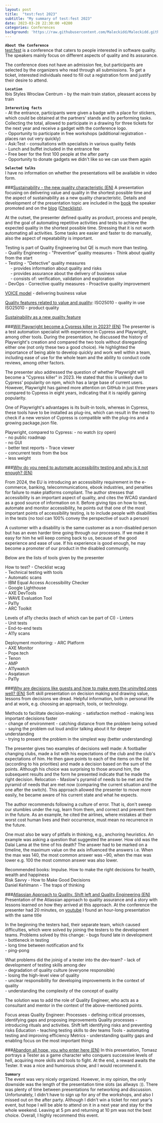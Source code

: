 ```yaml
---
layout: post
title:  "test:fest 2023"
subtitle: "My summary of test:fest 2023"
date: 2023-03-28 22:30:00 +0200
categories: Conferences
background: 'https://raw.githubusercontent.com/Maleckidd/Maleckidd.github.io/gh-pages/img/posts/03.JPG'
---
```

**`About the Conference`** <br>
[test:fest](https://testfest.pl/) is a conference that caters to people interested in software quality. The speakers mainly focus on different aspects of quality and its assurance.

The conference does not have an admission fee, but participants are selected by the organizers who read through all submissions. To get a ticket, interested individuals need to fill out a registration form and justify their desire to attend.

**`Location`** <br>
Ibis Styles Wroclaw Centrum - by the main train station, pleasant access by train

**`Interesting facts`** <br>
	-	 At the entrance, participants were given a badge with a place for stickers, which could be obtained at the partners' stands and by performing tasks. Collecting the total, allowed to participate in a drawing for three tickets for the next year and receive a gadget with the conference logo. <br>
	-	 Opportunity to participate in free workshops (additional registration - places ran out very quickly) <br>
	-	 Ask:Test - consultations with specialists in various quality fields <br>
	-	 Lunch and buffet included in the entrance fee <br>
	-	 Free beer for the first 100 people at the after party <br>
	-	 Opportunity to donate gadgets we didn't like so we can use them again <br>

**`Selected talks`** <br>
I have no information on whether the presentations will be available in video form.

###[Sustainability - the new quality characteristic (EN)](https://testfest.pl/rok-2023/rik-marselis/)
A presentation focusing on delivering value and quality in the shortest possible time and the aspect of sustainability as a new quality characteristic. Details and development of the presentation topic are included in the [book](https://www.tmap.net/book/quality-devops-teams) the speaker promoted and on the [blog](https://www.tmap.net/page/news-and-blogs) ([Checklists](https://www.tmap.net/page/download-checklists)). 

At the outset, the presenter defined quality as product, process and people, and the goal of automating repetitive activities and tests to achieve the expected quality in the shortest possible time. Stressing that it is not worth automating all activities. Some tasks are easier and faster to do manually, also the aspect of repeatability is important.

Testing is part of Quality Engineering but QE is much more than testing.  
	- 	 Quality Engineering - "Preventive" quality measures - Think about quality from the start <br>
	-	 Testing - "Detective" quality measures <br>
	&emsp; -	 provides information about quality and risks <br>
	&emsp; -	 provides assurance about the delivery of business value <br>
	&emsp; -	 consists of: verification, validation and exploration <br>
	-	 DevOps - Corrective quality measures - Proactive quality improvement <br>

[VOICE model](https://www.tmap.net/page/voice-model) - delivering business value

[Quality features related to value and quality](https://www.tmap.net/wiki/quality-characteristics): 
ISO25010 - quality in use
ISO25010 - product quality

[Sustainability as a new quality feature](https://www.tmap.net/wiki/quality-characteristic-sustainability)

###[Will Playwright become a Cypress killer in 2023? (EN)](https://testfest.pl/rok-2023/prelegenci-2023/arkadiusz-jelonek/)
The presenter is a test automation specialist with experience in Cypress and Playwright, among other tools. During the presentation, he discussed the history of Playwright's creation and compared the two tools without disregarding either one (not only these two a good choice). He highlighted the importance of being able to develop quickly and work well within a team, including ease of use for the whole team and the ability to conduct code reviews, among other factors.

The presenter also addressed the question of whether Playwright will become a "Cypress killer" in 2023. He stated that this is unlikely due to Cypress' popularity on npm, which has a large base of current users. However, Playwright has gained more attention on GitHub in just three years compared to Cypress in eight years, indicating that it is rapidly gaining popularity.

One of Playwright's advantages is its built-in tools, whereas in Cypress, these tools have to be installed as plug-ins, which can result in the need to check if a new version of Cypress is compatible with the plug-ins and a growing package.json file.

Playwright, compared to Cypress:
	-	 no watch (cy open) <br>
	-	 no public roadmap <br>
	-	 no GUI <br>
	-	 better test reports - Trace viewer <br>
	-	 concurrent tests from the box <br>
	-	 less weight <br>

###[Why do you need to automate accessibility testing and why is it not enough? (EN)](https://testfest.pl/rok-2023/prelegenci-2023/tomasz-bonior/)

From 2024, the EU is introducing an accessibility requirement in the e-commerce, banking, telecommunications, ebook industries, and penalties for failure to make platforms compliant. The author stresses that accessibility is an important aspect of quality, and cites the WCAG standard as a good source of information on it. Before giving tips on how to test, automate and monitor accessibility, he points out that one of the most important points of accessibility testing, is to include people with disabilities in the tests (no tool can 100% convey the perspective of such a person) 

A customer with a disability is the same customer as a non-disabled person but has an even harder time going through our processes. If we make it easy for him he will keep coming back to us, because of the good experience and ease of use.  If his experience is good enough, he may become a promoter of our product in the disabled community.

Below are the lists of tools given by the presenter

How to test?
	-	 Checklist wcag <br>
	-	 Technical testing with tools <br>
	-	 Automatic scans <br>
	-	 IBM Equal Access Accessibility Checker <br>
	-	 Google Lighthouse <br>
	-	 AXE DevTools <br>
	-	 WAVE Evaluation Tool <br>
	-	 Pa11y <br>
	-	 ARC Toolkit <br>

Levels of a11y checks (each of which can be part of CI)
	-	 Linters <br>
	-	 Unit tests <br>
	-	 End-to-end tests <br>
	-	 A11y scans <br>

Deployment monitoring:
	-	 ARC Platform <br>
	-	 AXE Monitor <br>
	-	 Pope.tech <br>
	-	 Tenon <br>
	-	 AMP <br>
	-	 A11ywatch <br>
	-	 Asqatasun <br>
	-	 Pa11y <br>

###[Why are decisions like guests and how to make even the uninvited ones well? (EN)](https://testfest.pl/rok-2023/prelegenci-2023/jakub-konieczny/)
Soft skill presentation on decision making and drawing value, lessons from decisions we dread. Helpful information, both in personal life and at work, e.g. choosing an approach, tools, or technology.  

Methods to facilitate decision-making:
	-	 satisfaction method - making less important decisions faster <br>
	-	 change of environment - catching distance from the problem being solved <br>
	-	 saying the problem out loud and/or talking about it for deeper understanding <br>
	-	 trying to present the problem in the simplest way (better understanding) <br>

The presenter gives two examples of decisions well made:
A footballer changing clubs, made a list with his expectations of the club and the club's expectations of him. He then gave points to each of the items on the list (according to his priorities) and made a decision based on the sum of the points. Although his choice was surprising to those around him, the subsequent results and the form he presented indicate that he made the right decision.
Relocation - Maslow's pyramid of needs to be met and the pyramid of needs that are met now (comparing the current situation and the one after the switch). This approach allowed the presenter to move more easily, he became aware of his current state and what he expects.  

The author recommends following a culture of error. That is, don't sweep our stumbles under the rug, learn from them, and correct and prevent them in the future. As an example, he cited the airlines, where mistakes at their worst cost human lives and their occurrence, must mean no recurrence in the future. 

One must also be wary of pitfalls in thinking, e.g., anchoring heuristics. An example was asking a question that suggested the answer. How old was the Dalai Lama at the time of his death? The answer had to be marked on a timeline, the maximum value on the axis influenced the answers i.e. When the max was 140, the most common answer was ~90, when the max was lower e.g. 100 the most common answer was also lower.

Recommended books:
Impulse. How to make the right decisions for health, wealth and happiness <br>
Risk Savvy - How to Make Good Decisions <br>
Daniel Kehlmann - The traps of thinking

###[Atlassian Approach to Quality. Shift left and Quality Engineering (EN)](https://testfest.pl/rok-2023/prelegenci-2023/jakub-cegiel/)
Presentation of the Atlassian approach to quality assurance and a story with lessons learned on how they arrived at this approach. At the conference the presenter had 20 minutes, on [youtube](https://www.youtube.com/watch?v=4rHvLYhJN4k) I found an hour-long presentation with the same title

In the beginning the testers had, their separate team, which caused difficulties, which were solved by joining the testers to the development teams. Problems solved by this change:
	-	 bugs found late in development <br>
	-	 bottleneck in testing <br>
	-	 long time between notification and fix <br>
	-	 ping-pong <br>

What problems did the joinig of a tester into the dev-team?
	-	 lack of development of testing skills among dev <br>
	-	 degradation of quality culture (everyone responsible) <br>
	-	 losing the high-level view of quality <br>
	-	 unclear responsibility for developing improvements in the context of quality <br>
	-	 understanding the complexity of the concept of quality <br>

The solution was to add the role of Quality Engineer, who acts as a consultant and mentor in the context of the above-mentioned points.

Focus areas Quality Engineer:
Processes - defining critical processes, identifying gaps and proposing improvements
Quality processes - introducing rituals and activities. Shift left identifying risks and preventing risks 
Education - teaching testing skills to dev teams
Tools - automating testing and improving efficiency
Metrics - understanding quality gaps and enabling focus on the most important things


###[Abandon all hope, you who enter here (EN)](https://testfest.pl/rok-2023/prelegenci-2023/tomasz-dubikowski/)
In this presentation, Tomasz portrays a Tester as a game character who conquers successive levels of hell, acquiring more skills and tools to fight. At the end, a reward awaits the Tester. It was a nice and humorous show, and I would recommend it. 

**`Summary`** <br>
The event was very nicely organized. However, in my opinion, the only downside was the length of the presentation time slots (as allways :)). There was plenty of time between presentations for networking and discussion. Unfortunately, I didn't have to sign up for any of the workshops, and also I missed out on the after party. Although I didn't win a ticket for next year's event, but hope I will be able to attend on it in a next year and stay for the whole weekend. Leaving at 5 pm and returning at 10 pm was not the best choice. Overall, I highly recommend this event.